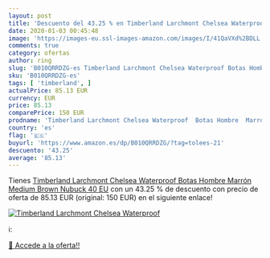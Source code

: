 ```yaml
---
layout: post
title: 'Descuento del 43.25 % en Timberland Larchmont Chelsea Waterproof '
date: 2020-01-03 00:45:48
image: 'https://images-eu.ssl-images-amazon.com/images/I/41QaVXd%2BDLL._SL200_.jpg'
comments: true
category: ofertas
author: ring
slug: 'B010QRRDZG-es Timberland Larchmont Chelsea Waterproof Botas Hombre...'
sku: 'B010QRRDZG-es'
tags: [ 'timberland', ]
actualPrice: 85.13 EUR
currency: EUR
price: 85.13
comparePrice: 150 EUR
prodname: 'Timberland Larchmont Chelsea Waterproof  Botas Hombre  Marrón  Medium Brown Nubuck   40 EU'
country: 'es'
flag: '🇪🇸'
buyurl: 'https://www.amazon.es/dp/B010QRRDZG/?tag=tolees-21'
descuento: '43.25'
average: '85.13'
---
```


Tienes [Timberland Larchmont Chelsea Waterproof  Botas Hombre  Marrón  Medium Brown Nubuck   40 EU](https://www.amazon.es/dp/B010QRRDZG/?tag=tolees-21) con un 43.25 % de descuento con precio de oferta de 85.13 EUR (original: 150 EUR) en el siguiente enlace!

[![Timberland Larchmont Chelsea Waterproof ](https://images-eu.ssl-images-amazon.com/images/I/41QaVXd%2BDLL._SL200_.jpg)](https://www.amazon.es/dp/B010QRRDZG/?tag=tolees-21)

ℹ️:


[🛒 Accede a la oferta!!](https://www.amazon.es/dp/B010QRRDZG/?tag=tolees-21)
